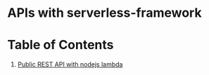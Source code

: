 # APIs with serverless-framework

# Table of Contents
1. [Public REST API with nodejs lambda](./public-rest-api-with-nodejs-lambda/README.md)
